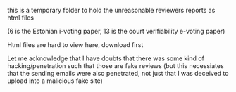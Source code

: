 this is a temporary folder to hold the unreasonable  reviewers reports as html files

(6 is the Estonian i-voting paper, 13 is the court verifiability e-voting paper)


Html files are hard to view here, download first

Let me acknowledge that I have doubts that there was some kind of hacking/penetration such that those are fake reviews (but this necessiates that the sending emails were also penetrated, not just that I was deceived to upload into a malicious fake site) 
